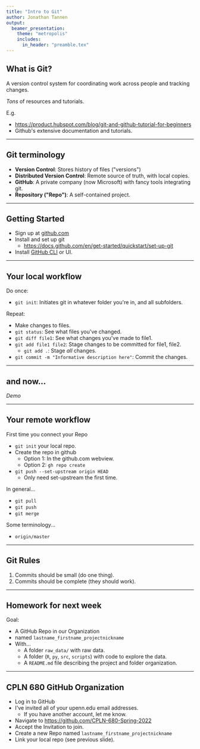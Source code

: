 ```yaml
---
title: "Intro to Git"
author: Jonathan Tannen
output: 
  beamer_presentation:
    theme: "metropolis"
    includes:
      in_header: "preamble.tex"
---
```


## What is Git?

A version control system for coordinating work across people and tracking changes.

*Tons* of resources and tutorials.

E.g.

- https://product.hubspot.com/blog/git-and-github-tutorial-for-beginners
- Github's extensive documentation and tutorials.

---

## Git terminology

- **Version Control**: Stores history of files ("versions") 
- **Distributed Version Control**: Remote source of truth, with local copies.
- **GitHub**: A private company (now Microsoft) with fancy tools integrating git.
- **Repository ("Repo")**:  A self-contained project.  

---

## Getting Started

- Sign up at [github.com](https://github.com/)  
- Install and set up git 
  - https://docs.github.com/en/get-started/quickstart/set-up-git
- Install [GitHub CLI](https://github.com/cli/cli#installation) or UI.

--- 

## Your local workflow

Do once:

- `git init`: Initiates git in whatever folder you're in, and all subfolders.


Repeat:

- Make changes to files.  
- `git status`: See what files you've changed.
- `git diff file1`: See what changes you've made to file1.
- `git add file1 file2`: Stage changes to be committed for file1, file2.
  - `git add .`: Stage *all* changes.  
- `git commit -m "Informative description here"`: Commit the changes.

----

## and now...

*Demo*

--- 

## Your remote workflow

First time you connect your Repo

- `git init` your local repo.
- Create the repo in github
  - Option 1: In the github.com webview.
  - Option 2: `gh repo create`
- `git push --set-upstream origin HEAD`
  - Only need set-upstream the first time.

In general...

- `git pull`
- `git push`
- `git merge`

Some terminology...  

- `origin/master`

---

## Git Rules

1. Commits should be small (do one thing).
2. Commits should be complete (they should work).

---

## Homework for next week

Goal:

- A GitHub Repo in our Organization
- named `lastname_firstname_projectnickname`
- With...
  - A folder `raw_data/` with raw data.
  - A folder (`R`, `py`, `src`, `scripts`) with code to explore the data.
  - A `README.md` file describing the project and folder organization.
  
---

## CPLN 680 GitHub Organization

- Log in to GitHub
- I've invited all of your upenn.edu email addresses.
  - If you have another account, let me know.
- Navigate to https://github.com/CPLN-680-Spring-2022
- Accept the Invitation to join.
- Create a new Repo named `lastname_firstname_projectnickname`
- Link your local repo (see previous slide).



